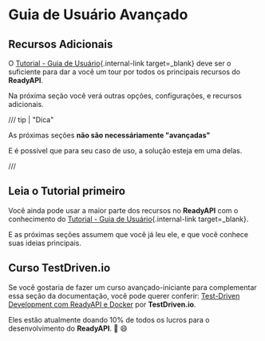 # Guia de Usuário Avançado

## Recursos Adicionais

O [Tutorial - Guia de Usuário](../tutorial/index.md){.internal-link target=\_blank} deve ser o suficiente para dar a você um tour por todos os principais recursos do **ReadyAPI**.

Na próxima seção você verá outras opções, configurações, e recursos adicionais.

/// tip | "Dica"

As próximas seções **não são necessáriamente "avançadas"**

E é possível que para seu caso de uso, a solução esteja em uma delas.

///

## Leia o Tutorial primeiro

Você ainda pode usar a maior parte dos recursos no **ReadyAPI** com o conhecimento do [Tutorial - Guia de Usuário](../tutorial/index.md){.internal-link target=\_blank}.

E as próximas seções assumem que você já leu ele, e que você conhece suas ideias principais.

## Curso TestDriven.io

Se você gostaria de fazer um curso avançado-iniciante para complementar essa seção da documentação, você pode querer conferir: <a href="https://testdriven.io/courses/tdd-readyapi/" class="external-link" target="_blank">Test-Driven Development com ReadyAPI e Docker</a> por **TestDriven.io**.

Eles estão atualmente doando 10% de todos os lucros para o desenvolvimento do **ReadyAPI**. 🎉 😄
